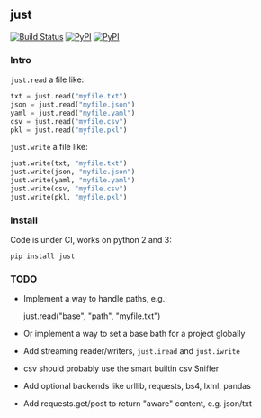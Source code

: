 ## just

[![Build Status](https://travis-ci.org/kootenpv/just.svg?branch=master)](https://travis-ci.org/kootenpv/just)
[![PyPI](https://img.shields.io/pypi/v/just.svg?style=flat-square)](https://pypi.python.org/pypi/just/)
[![PyPI](https://img.shields.io/pypi/pyversions/just.svg?style=flat-square)](https://pypi.python.org/pypi/just/)

### Intro

`just.read` a file like:

```python
txt = just.read("myfile.txt")
json = just.read("myfile.json")
yaml = just.read("myfile.yaml")
csv = just.read("myfile.csv")
pkl = just.read("myfile.pkl")
```

`just.write` a file like:

```python
just.write(txt, "myfile.txt")
just.write(json, "myfile.json")
just.write(yaml, "myfile.yaml")
just.write(csv, "myfile.csv")
just.write(pkl, "myfile.pkl")
```

### Install

Code is under CI, works on python 2 and 3:

    pip install just

### TODO

- Implement a way to handle paths, e.g.:

    just.read("base", "path", "myfile.txt")

- Or implement a way to set a base bath for a project globally

- Add streaming reader/writers, `just.iread` and `just.iwrite`

- csv should probably use the smart builtin csv Sniffer

- Add optional backends like urllib, requests, bs4, lxml, pandas

- Add requests.get/post to return "aware" content, e.g. json/txt

